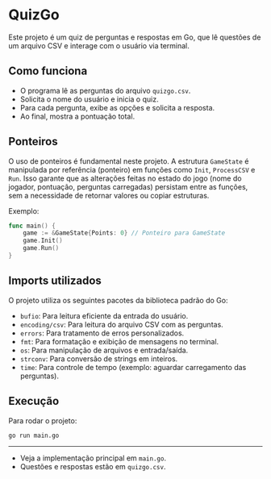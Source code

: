 # QuizGo

Este projeto é um quiz de perguntas e respostas em Go, que lê questões de um arquivo CSV e interage com o usuário via terminal.

## Como funciona

- O programa lê as perguntas do arquivo `quizgo.csv`.
- Solicita o nome do usuário e inicia o quiz.
- Para cada pergunta, exibe as opções e solicita a resposta.
- Ao final, mostra a pontuação total.

## Ponteiros

O uso de ponteiros é fundamental neste projeto. A estrutura `GameState` é manipulada por referência (ponteiro) em funções como `Init`, `ProcessCSV` e `Run`. Isso garante que as alterações feitas no estado do jogo (nome do jogador, pontuação, perguntas carregadas) persistam entre as funções, sem a necessidade de retornar valores ou copiar estruturas.

Exemplo:

```go
func main() {
    game := &GameState{Points: 0} // Ponteiro para GameState
    game.Init()
    game.Run()
}
```

## Imports utilizados

O projeto utiliza os seguintes pacotes da biblioteca padrão do Go:

- `bufio`: Para leitura eficiente da entrada do usuário.
- `encoding/csv`: Para leitura do arquivo CSV com as perguntas.
- `errors`: Para tratamento de erros personalizados.
- `fmt`: Para formatação e exibição de mensagens no terminal.
- `os`: Para manipulação de arquivos e entrada/saída.
- `strconv`: Para conversão de strings em inteiros.
- `time`: Para controle de tempo (exemplo: aguardar carregamento das perguntas).

## Execução

Para rodar o projeto:

```sh
go run main.go
```

---

- Veja a implementação principal em `main.go`.
- Questões e respostas estão em `quizgo.csv`.

